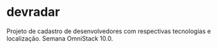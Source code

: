 # devradar
Projeto de cadastro de desenvolvedores com respectivas tecnologias e localização. Semana OmniStack 10.0.
